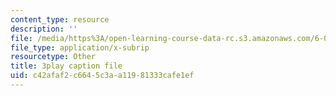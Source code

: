 ```yaml
---
content_type: resource
description: ''
file: /media/https%3A/open-learning-course-data-rc.s3.amazonaws.com/6-0001-introduction-to-computer-science-and-programming-in-python-fall-2016/c42afaf2c6645c3aa11981333cafe1ef_EFCdr_43qmU.srt
file_type: application/x-subrip
resourcetype: Other
title: 3play caption file
uid: c42afaf2-c664-5c3a-a119-81333cafe1ef
---
```

